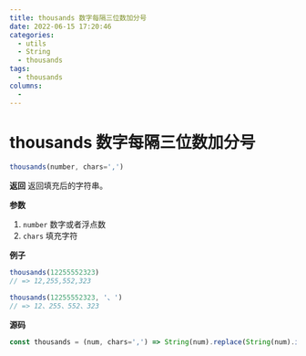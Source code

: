 ```yaml
---
title: thousands 数字每隔三位数加分号
date: 2022-06-15 17:20:46
categories: 
  - utils
  - String
  - thousands
tags: 
  - thousands
columns: 
  - 
---
```

# thousands 数字每隔三位数加分号

```js
thousands(number, chars=',')
```

**返回**
返回填充后的字符串。

**参数**

1. `number` 数字或者浮点数
2. `chars` 填充字符

**例子**

```js
thousands(12255552323)
// => 12,255,552,323

thousands(12255552323, '、')
// => 12、255、552、323
```

**源码**

```js
const thousands = (num, chars=',') => String(num).replace(String(num).indexOf('.') > -1 ? /(\d)(?=(\d{3})+\.)/g : /(\d)(?=(\d{3})+$)/g, `$1${chars}`)
```
